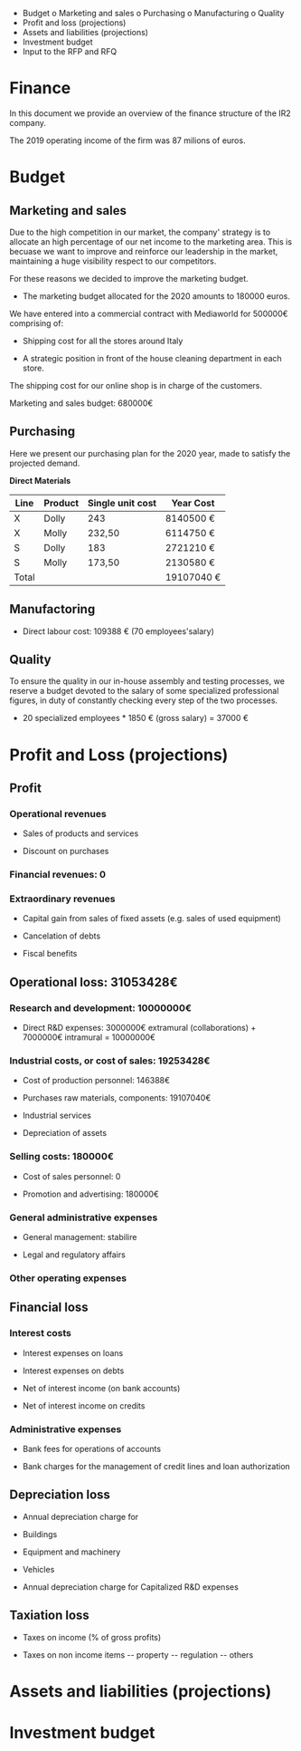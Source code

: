 -	Budget 
    o	Marketing and sales
    o	Purchasing
    o	Manufacturing
    o	Quality
-	Profit and loss (projections)
-	Assets and liabilities (projections)
-	Investment budget
-	Input to the RFP and RFQ

# Finance
In this document we provide an overview of the finance structure of the IR2 company.

The 2019 operating income of the firm was 87 milions of euros.

# Budget

## Marketing and sales
Due to the high competition in our market, the company' strategy is to allocate an high percentage of our net income to the marketing area. This is becuase we want to improve and reinforce our leadership in the market, maintaining a huge visibility respect to our competitors.

For these reasons we decided to improve the marketing budget.

- The marketing budget allocated for the 2020 amounts to 180000 euros.


We have entered into a commercial contract with Mediaworld for 500000€ comprising of:

- Shipping cost for all the stores around Italy

- A strategic position in front of the house cleaning department in each store.

The shipping cost for our online shop is in charge of the customers.

Marketing and sales budget: 680000€

## Purchasing 


Here we present our purchasing plan for the 2020 year, made to satisfy the projected demand.

**Direct Materials**

 Line | Product | Single unit cost | Year Cost
|---|----|---|---|
X | Dolly | 243 | 8140500 €
X | Molly |  232,50 |6114750 €
S | Dolly | 183 | 2721210 €
S | Molly | 173,50 | 2130580 €
Total  |  | | 19107040 €

			

## Manufactoring 

- Direct labour cost: 109388 € (70 employees'salary)


## Quality

To ensure the quality in our in-house assembly and testing processes, we reserve a budget devoted to the salary of some specialized professional figures, in duty of constantly checking every step of the two processes. 
- 20 specialized employees * 1850 € (gross salary) = 37000 €



# Profit and Loss (projections)

## Profit

### Operational revenues

- Sales of products and services

- Discount on purchases

### Financial revenues: 0

### Extraordinary revenues

- Capital gain from sales of fixed assets (e.g. sales of used equipment)

- Cancelation of debts

- Fiscal benefits

## Operational loss: 31053428€

### Research and development: 10000000€

- Direct R&D expenses: 3000000€ extramural (collaborations) + 7000000€  intramural = 10000000€

### Industrial costs, or cost of sales: 19253428€

- Cost of production personnel: 146388€

- Purchases raw materials, components: 19107040€

- Industrial services

- Depreciation of assets

### Selling costs: 180000€
- Cost of sales personnel: 0

- Promotion and advertising: 180000€


### General administrative expenses
- General management: stabilire

- Legal and regulatory affairs

### Other operating expenses

## Financial loss

### Interest costs

- Interest expenses on loans

- Interest expenses on debts

- Net of interest income (on bank accounts)

- Net of interest income on credits

### Administrative expenses

- Bank fees for operations of accounts

- Bank charges for the management of credit lines and loan authorization

## Depreciation loss

- Annual depreciation charge for

- Buildings

- Equipment and machinery

- Vehicles

- Annual depreciation charge for Capitalized R&D expenses

## Taxiation loss
- Taxes on income (% of gross profits)

- Taxes on non income items
-- property
-- regulation
-- others

# Assets and liabilities (projections)

# Investment budget


